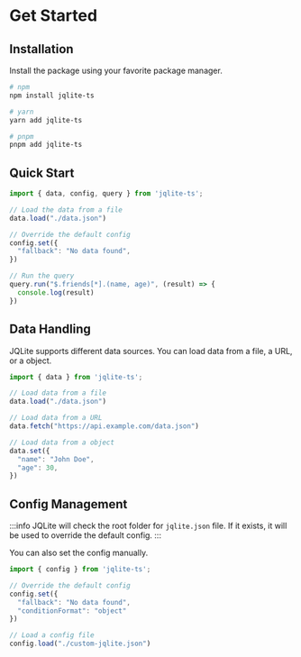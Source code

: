# Get Started

## Installation

Install the package using your favorite package manager.

```sh
# npm
npm install jqlite-ts

# yarn
yarn add jqlite-ts

# pnpm
pnpm add jqlite-ts
```

## Quick Start

```js
import { data, config, query } from 'jqlite-ts';

// Load the data from a file
data.load("./data.json")

// Override the default config
config.set({
  "fallback": "No data found",
})

// Run the query
query.run("$.friends[*].(name, age)", (result) => {
  console.log(result)
})
```

## Data Handling

JQLite supports different data sources. You can load data from a file, a URL, or a object.

```js
import { data } from 'jqlite-ts';

// Load data from a file
data.load("./data.json")

// Load data from a URL
data.fetch("https://api.example.com/data.json")

// Load data from a object
data.set({
  "name": "John Doe",
  "age": 30,
})
```

## Config Management

:::info
JQLite will check the root folder for `jqlite.json` file. If it exists, it will be used to override the default config.
:::

You can also set the config manually.

```js
import { config } from 'jqlite-ts';

// Override the default config
config.set({
  "fallback": "No data found",
  "conditionFormat": "object"
})

// Load a config file
config.load("./custom-jqlite.json")
```
